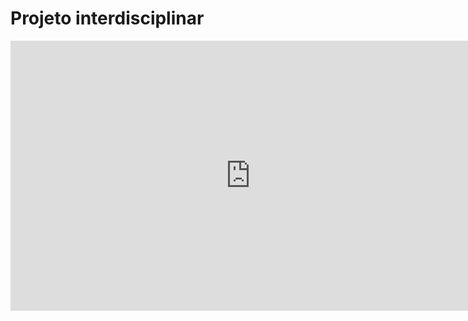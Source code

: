 # Projeto interdisciplinar
<iframe width="768" height="432" src="https://miro.com/app/live-embed/uXjVO95fVic=/?moveToViewport=-1046,-471,2020,1658" frameBorder="0" scrolling="no" allowFullScreen></iframe>
